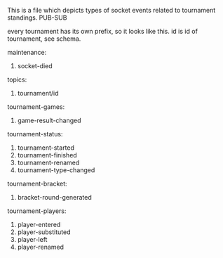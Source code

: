 This is a file which depicts types of socket events related to tournament standings.
PUB-SUB


every tournament has its own prefix, so it looks like this. id is id of tournament, see schema.

maintenance:
1. socket-died

topics:
1. tournament/id

tournament-games: 
1. game-result-changed

tournament-status:
1. tournament-started
2. tournament-finished
3. tournament-renamed
4. tournament-type-changed

tournament-bracket:
1. bracket-round-generated

tournament-players:
1. player-entered 
2. player-substituted
3. player-left
4. player-renamed
